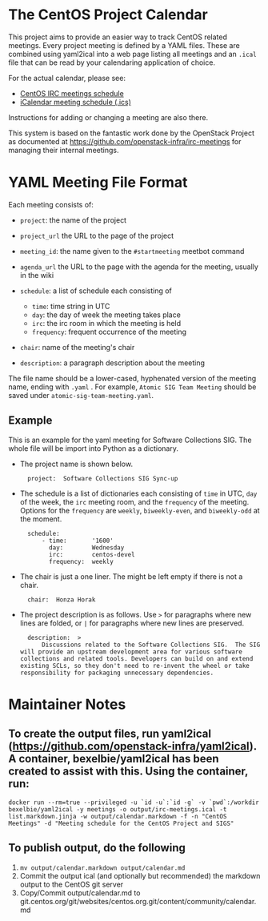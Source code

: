 # The CentOS Project Calendar

This project aims to provide an easier way to track CentOS related meetings. Every project meeting is defined by a YAML files.  These are combined using yaml2ical into a web page listing all meetings and an `.ical` file that can be read by your calendaring application of choice.

For the actual calendar, please see:

* [CentOS IRC meetings schedule](https://www.centos.org/community/calendar/)
* [iCalendar meeting schedule (.ics)](https://git.centos.org/raw/sig-core!calendar.git/master/output!irc-meetings.ical)

Instructions for adding or changing a meeting are also there.

This system is based on the fantastic work done by the OpenStack Project as documented at https://github.com/openstack-infra/irc-meetings for managing their internal meetings.

# YAML Meeting File Format

Each meeting consists of:

* ``project``: the name of the project
* ``project_url`` the URL to the page of the project
* ``meeting_id``: the name given to the ``#startmeeting`` meetbot command
* ``agenda_url`` the URL to the page with the agenda for the meeting,
  usually in the wiki
* ``schedule``: a list of schedule each consisting of

  * ``time``: time string in UTC
  * ``day``: the day of week the meeting takes place
  * ``irc``: the irc room in which the meeting is held
  * ``frequency``: frequent occurrence of the meeting
* ``chair``: name of the meeting's chair
* ``description``: a paragraph description about the meeting

The file name should be a lower-cased, hyphenated version of the meeting name,
ending with ``.yaml`` . For example, ``Atomic SIG Team Meeting`` should be
saved under ``atomic-sig-team-meeting.yaml``.

## Example

This is an example for the yaml meeting for Software Collections SIG.  The whole file
will be import into Python as a dictionary.

* The project name is shown below.

        project:  Software Collections SIG Sync-up

* The schedule is a list of dictionaries each consisting of `time` in UTC,
  `day` of the week, the `irc` meeting room, and the `frequency` of the
  meeting. Options for the `frequency` are `weekly`, `biweekly-even`, and
  `biweekly-odd` at the moment.

        schedule:
            - time:       '1600'
              day:        Wednesday
              irc:        centos-devel
              frequency:  weekly

* The chair is just a one liner. The might be left empty if there is not a
  chair.

        chair:  Honza Horak

* The project description is as follows.  Use `>` for paragraphs where new
  lines are folded, or `|` for paragraphs where new lines are preserved.

        description:  >
            Discussions related to the Software Collections SIG.  The SIG will provide an upstream development area for various software collections and related tools. Developers can build on and extend existing SCLs, so they don't need to re-invent the wheel or take responsibility for packaging unnecessary dependencies. 

# Maintainer Notes

## To create the output files, run yaml2ical (https://github.com/openstack-infra/yaml2ical).  A container, bexelbie/yaml2ical has been created to assist with this.  Using the container, run:

    docker run --rm=true --privileged -u `id -u`:`id -g` -v `pwd`:/workdir bexelbie/yaml2ical -y meetings -o output/irc-meetings.ical -t list.markdown.jinja -w output/calendar.markdown -f -n "CentOS Meetings" -d "Meeting schedule for the CentOS Project and SIGS"

## To publish output, do the following

1. `mv output/calendar.markdown output/calendar.md`
2. Commit the output ical (and optionally but recommended) the markdown output to the CentOS git server
3. Copy/Commit output/calendar.md to git.centos.org/git/websites/centos.org.git/content/community/calendar.md
